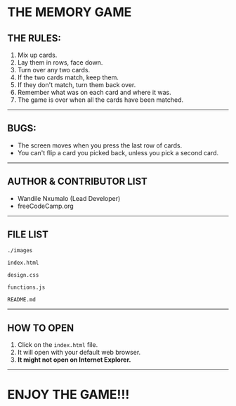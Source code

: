 THE MEMORY GAME
===

THE RULES:
---

1. Mix up cards.
2. Lay them in rows, face down.
3. Turn over any two cards.
4. If the two cards match, keep them.
5. If they don't match, turn them back over.
6. Remember what was on each card and where it was.
8. The game is over when all the cards have been matched.

---

BUGS:
---

* The screen moves when you press the last row of cards.
* You can't flip a card you picked back, unless you pick a second card.

---

AUTHOR & CONTRIBUTOR LIST
---

* Wandile Nxumalo (Lead Developer)
* freeCodeCamp.org

---

FILE LIST
---

```
./images

index.html

design.css

functions.js

README.md

```

---

HOW TO OPEN
---
1. Click on the `index.html` file.
2. It will open with your default web browser.
3. **It might not open on Internet Explorer.**

---

  ENJOY THE GAME!!!
  ===
